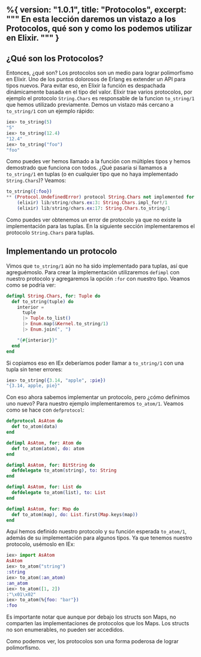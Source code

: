 %{
  version: "1.0.1",
  title: "Protocolos",
  excerpt: """
  En esta lección daremos un vistazo a los Protocolos, qué son y como los podemos utilizar en Elixir.
  """
}
---

## ¿Qué son los Protocolos?

Entonces, ¿qué son?
Los protocolos son un medio para lograr polimorfismo en Elixir.
Uno de los puntos dolorosos de Erlang es extender un API para tipos nuevos.
Para evitar eso, en Elixir la función es despachada dinámicamente basada en el tipo del valor.
Elixir trae varios protocolos, por ejemplo el protocolo `String.Chars` es responsable de la funcion `to_string/1` que hemos utilizado previamente.
Demos un vistazo más cercano a `to_string/1` con un ejemplo rápido:

```elixir
iex> to_string(5)
"5"
iex> to_string(12.4)
"12.4"
iex> to_string("foo")
"foo"
```

Como puedes ver hemos llamado a la función con múltiples tipos y hemos demostrado que funciona con todos.
¿Qué pasaria si llamamos a `to_string/1` en tuplas (o en cualquier tipo que no haya implementado `String.Chars`)?
Veamos:

```elixir
to_string({:foo})
** (Protocol.UndefinedError) protocol String.Chars not implemented for {:foo}
    (elixir) lib/string/chars.ex:3: String.Chars.impl_for!/1
    (elixir) lib/string/chars.ex:17: String.Chars.to_string/1
```

Como puedes ver obtenemos un error de protocolo ya que no existe la implementación para las tuplas.
En la siguiente sección implementaremos el protocolo `String.Chars` para tuplas.

## Implementando un protocolo

Vimos que `to_string/1` aún no ha sido implementado para tuplas, así que agreguémoslo.
Para crear la implementación utilizaremos `defimpl` con nuestro protocolo y agregaremos la opción `:for` con nuestro tipo.
Veamos como se podría ver:

```elixir
defimpl String.Chars, for: Tuple do
  def to_string(tuple) do
    interior =
      tuple
      |> Tuple.to_list()
      |> Enum.map(&Kernel.to_string/1)
      |> Enum.join(", ")

    "{#{interior}}"
  end
end
```

Si copiamos eso en IEx deberíamos poder llamar a `to_string/1` con una tupla sin tener errores:

```elixir
iex> to_string({3.14, "apple", :pie})
"{3.14, apple, pie}"
```

Con eso ahora sabemos implementar un protocolo, pero ¿cómo definimos uno nuevo?
Para nuestro ejemplo implementaremos `to_atom/1`.
Veamos como se hace con `defprotocol`:

```elixir
defprotocol AsAtom do
  def to_atom(data)
end

defimpl AsAtom, for: Atom do
  def to_atom(atom), do: atom
end

defimpl AsAtom, for: BitString do
  defdelegate to_atom(string), to: String
end

defimpl AsAtom, for: List do
  defdelegate to_atom(list), to: List
end

defimpl AsAtom, for: Map do
  def to_atom(map), do: List.first(Map.keys(map))
end
```

Aquí hemos definido nuestro protocolo y su función esperada `to_atom/1`, además de su implementación para algunos tipos.
Ya que tenemos nuestro protocolo, usémoslo en IEx:

```elixir
iex> import AsAtom
AsAtom
iex> to_atom("string")
:string
iex> to_atom(:an_atom)
:an_atom
iex> to_atom([1, 2])
:"\x01\x02"
iex> to_atom(%{foo: "bar"})
:foo
```

Es importante notar que aunque por debajo los structs son Maps, no comparten las implementaciones de protocolos que los Maps.
Los structs no son enumerables, no pueden ser accedidos.

Como podemos ver, los protocolos son una forma poderosa de lograr polimorfismo.

